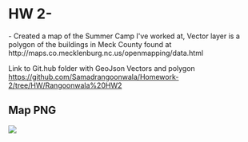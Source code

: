  

<html>
  <head>
   
  </head>
  <body>
    <h1></h1>
    <h1>HW 2-</h1>
    <p></p>
  </body>- Created a map of the Summer Camp I've worked at, Vector layer is a polygon of the buildings in Meck County found at 
  http://maps.co.mecklenburg.nc.us/openmapping/data.html

 
 
  Link to Git.hub folder with GeoJson Vectors and polygon
https://github.com/Samadrangoonwala/Homework-2/tree/HW/Rangoonwala%20HW2

 <h2> Map PNG </h2>
  <img src ="HW2 Map.png" />
  
  
  
</html>
